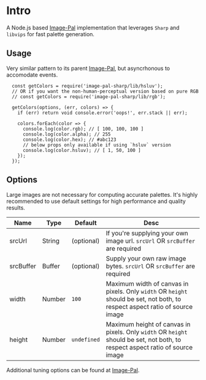 # Intro

A Node.js based [Image-Pal](https://github.com/asilvas/image-pal) implementation that leverages `Sharp` and `libvips` for fast palette generation.


## Usage

Very similar pattern to its parent [Image-Pal](https://github.com/asilvas/image-pal#usage), but asyncrhonous to accomodate events.

```
  const getColors = require('image-pal-sharp/lib/hsluv');
  // OR if you want the non-human-perceptual version based on pure RGB
  // const getColors = require('image-pal-sharp/lib/rgb');
  
  getColors(options, (err, colors) => {
    if (err) return void console.error('oops!', err.stack || err);

    colors.forEach(color => {
      console.log(color.rgb); // [ 100, 100, 100 ]
      console.log(color.alpha); // 255
      console.log(color.hex); // #abc123
      // below props only available if using `hsluv` version
      console.log(color.hsluv); // [ 1, 50, 100 ]
    });
  });
```


## Options

Large images are not necessary for computing accurate palettes. It's highly recommended to use default settings for high performance and quality results.

| Name | Type | Default | Desc |
| --- | --- | --- | --- |
| srcUrl | String | (optional) | If you're supplying your own image url. `srcUrl` OR `srcBuffer` are required |
| srcBuffer | Buffer | (optional) | Supply your own raw image bytes. `srcUrl` OR `srcBuffer` are required |
| width | Number | `100` | Maximum width of canvas in pixels. Only `width` OR `height` should be set, not both, to respect aspect ratio of source image |
| height | Number | `undefined` | Maximum height of canvas in pixels. Only `width` OR `height` should be set, not both, to respect aspect ratio of source image |

Additional tuning options can be found at [Image-Pal](https://github.com/asilvas/image-pal#options).
